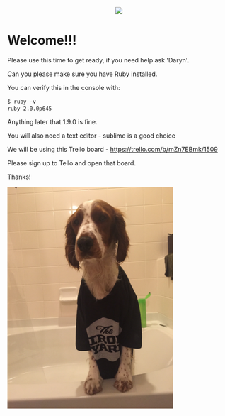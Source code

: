 <p align="center"><img src ="http://theironyard.com/images/home/tiy-logo.png" /></p>

# Welcome!!!

Please use this time to get ready, if you need help ask 'Daryn'.

Can you please make sure you have Ruby installed. 

You can verify this in the console with:
```
$ ruby -v
ruby 2.0.0p645
```

Anything later that 1.9.0 is fine.

You will also need a text editor - sublime is a good choice

We will be using this Trello board - https://trello.com/b/mZn7EBmk/1509

Please sign up to Tello and open that board. 

Thanks!

<img src="images/dog.JPG" alt="Basic App" height="500px" >